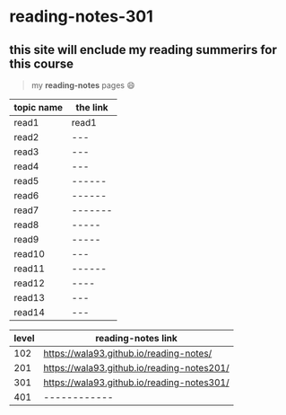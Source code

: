 # reading-notes-301
## this site will enclude my reading summerirs for this course
>my **reading-notes** pages :smile:


| topic name | the link |
| ---------- | -------- |
| read1      | read1    |
| read2      |  ---     |
| read3      |  ---     |
| read4      |   ---    |
| read5      |  ------  |
| read6      |  ------  |
| read7      | -------  |
| read8      | -----    |
| read9      |  -----   |
| read10     |    ---   |
| read11     | ------   |
| read12     | ----     |
| read13     | ---      |
| read14     |    ---   |



| level | reading-notes link |
| ----- | ------------------ |
|102    |https://wala93.github.io/reading-notes/        |
|201    |https://wala93.github.io/reading-notes201/ |
| 301   |     https://wala93.github.io/reading-notes301/|
| 401   | ------------       |
